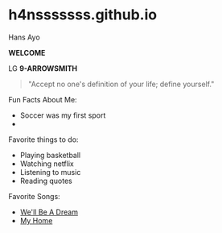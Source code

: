 # h4nsssssss.github.io
Hans Ayo

**WELCOME**

LG **9-ARROWSMITH**

>"Accept no one's definition of your life; define yourself."

Fun Facts About Me:

- Soccer was my first sport
- 


Favorite things to do:

- Playing basketball
- Watching netflix
- Listening to music
- Reading quotes

Favorite Songs:

- [We'll Be A Dream](https://open.spotify.com/track/5L441bJlqd4wSogIp1WFj0?si=b8257325f8224705)
- [My Home](https://open.spotify.com/track/1oQRhjoum0RXwBsuxMAvwT?si=0043d5f9c19f4a9c)
